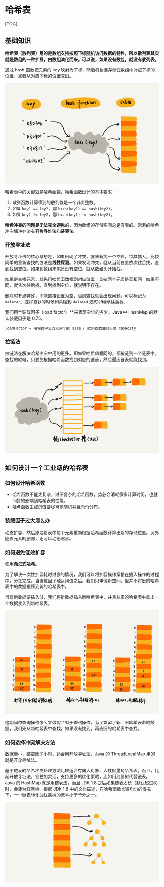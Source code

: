 # 哈希表

[TOC]

## 基础知识

**哈希表（散列表）用的是数组支持按照下标随机访问数据的特性，所以散列表其实就是数组的一种扩展，由数组演化而来。可以说，如果没有数组，就没有散列表。**

通过 hash 函数把元素的 key 映射为下标，然后将数据存储在数组中对应下标的位置，或者从对应下标的位置取出。

![Image(9)](images/20190807143816046_14454.png)

哈希表中的关键就是哈希函数，哈希函数设计的基本要求：

1. 散列函数计算得到的散列值是一个非负整数。
2. 如果 `key1 == key2`，那 `hash(key1) == hash(key2)`。
3. 如果 `key1 != key2`，那 `hash(key1) != hash(key2)`。

**哈希冲突的问题是无法完全避免**的，因为数组的存储空间总是有限的。常用的哈希冲突解决办法有**开放寻址法**和**链表法**。

### 开放寻址法

开放寻址法的核心思想是，如果出现了冲突，就重新找一个空位，将其插入。比较简单的重新查找的方法是**线性探测**。如果发现冲突，就从当前位置依次往后找，直到找到空位。如果到数组末尾还没有空位，就从数组头开始找。

如果是查找元素，就先用哈希函数找到对应位置，比较两个元素是否相同，如果不同，就依次往后找，直到找到空位，就说明不存在。

删除时有点特殊，不能直接设置为空，否则查找就会出现问题，可以标记为 `deleted`。这样查找的时候如果碰到 `deleted` 还可以继续往后找。

我们用**装载因子（load factor）**来表示空位的多少。Java 中 HashMap 的默认装载因子是 0.75。

```
loadFactor = 哈希表中总的元素个数 size / 散列表数组的长度 capacity
```

### 拉链法

拉链法在解决哈希冲突中用的更多。即如果哈希值相同的，都被链到一个链表中。查找的时候，只要先根据哈希函数找到对应的链表，然后遍历链表就能找到。

![Image(10)](images/20190807143827234_1468.png)

## 如何设计一个工业级的哈希表

### 如何设计哈希函数

- 哈希函数不能太复杂，过于复杂的哈希函数，势必会消耗很多计算时间，也就间接的影响到哈希表的性能。
- 哈希函数生成的值要尽可能随机并且均匀分布。

### 装载因子过大怎么办

动态扩容，然后原哈希表中每个元素重新根据哈希函数计算出新的存储位置。另外随着元素的删除，还可以动态缩容。

### 如何避免低效扩容

使用**渐进式哈希**。

为了解决一次性扩容耗时过多的情况，我们可以将扩容操作穿插在插入操作的过程中，分批完成。当装载因子触达阈值之后，我们只申请新空间，但并不将旧的哈希表中的数据搬移到新的哈希表中。

当有新数据要插入时，我们将新数据插入新哈希表中，并且从旧的哈希表中拿出一个数据放入到新哈希表。

![Image(11)](images/20190807143834312_26045.png)

这期间的查询操作怎么来做呢？对于查询操作，为了兼容了新、旧哈希表中的数据，我们先从新哈希表中查找，如果没有找到，再去旧的哈希表中查找。

### 如何选择冲突解决方法

数据量小，装载因子小时，适合用开放寻址法，Java 的 ThreadLocalMap 用的就是开放寻址法。

基于链表的哈希冲突处理方法比较适合存储大对象、大数据量的哈希表，而且，比起开放寻址法，它更加灵活，支持更多的优化策略，比如用红黑树代替链表。Java 的 HashMap 就是用链表法，而且 JDK 1.8 之后如果链表太长（默认超过8）时，会转为红黑树。根据 JDK 1.8 中的文档描述，在哈希函数比较均匀的情况下，一个链表转化为红黑树的概率小于千分之一。

![Image(12)](images/20190807143843956_17261.png)
